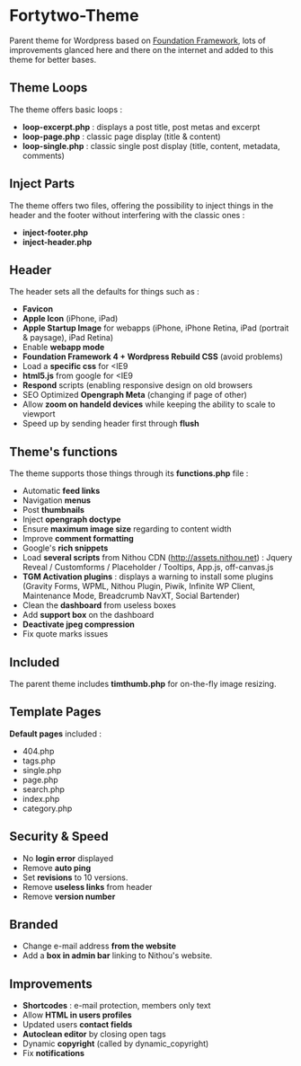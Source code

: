 Fortytwo-Theme
==============

Parent theme for Wordpress based on [Foundation Framework](http://foundation.zurb.com/docs/), lots of improvements glanced here and there on the internet and added to this theme for better bases.

Theme Loops
-----------

The theme offers basic loops :
+ **loop-excerpt.php** : displays a post title, post metas and excerpt
+ **loop-page.php** : classic page display (title & content)
+ **loop-single.php** : classic single post display (title, content, metadata, comments)

Inject Parts
------------

The theme offers two files, offering the possibility to inject things in the header and the footer without interfering with the classic ones :
+ **inject-footer.php**
+ **inject-header.php**

Header
------

The header sets all the defaults for things such as :
+ **Favicon**
+ **Apple Icon** (iPhone, iPad)
+ **Apple Startup Image** for webapps (iPhone, iPhone Retina, iPad (portrait & paysage), iPad Retina)
+ Enable **webapp mode**
+ **Foundation Framework 4 + Wordpress Rebuild CSS** (avoid problems)
+ Load a **specific css** for <IE9
+ **html5.js** from google for <IE9
+ **Respond** scripts (enabling responsive design on old browsers
+ SEO Optimized **Opengraph Meta** (changing if page of other)
+ Allow **zoom on handeld devices** while keeping the ability to scale to viewport
+ Speed up by sending header first through **flush**

Theme's functions
-----------------
The theme supports those things through its **functions.php** file :
+ Automatic **feed links**
+ Navigation **menus**
+ Post **thumbnails**
+ Inject **opengraph doctype**
+ Ensure **maximum image size** regarding to content width
+ Improve **comment formatting**
+ Google's **rich snippets**
+ Load **several scripts** from Nithou CDN (http://assets.nithou.net) : Jquery Reveal / Customforms / Placeholder / Tooltips, App.js, off-canvas.js
+ **TGM Activation plugins** : displays a warning to install some plugins (Gravity Forms, WPML, Nithou Plugin, Piwik, Infinite WP Client, Maintenance Mode, Breadcrumb NavXT, Social Bartender)
+ Clean the **dashboard** from useless boxes
+ Add **support box** on the dashboard
+ **Deactivate jpeg compression**
+ Fix quote marks issues

Included
--------
The parent theme includes **timthumb.php** for on-the-fly image resizing.

Template Pages
--------------
**Default pages** included :
+ 404.php
+ tags.php
+ single.php
+ page.php
+ search.php
+ index.php
+ category.php

Security & Speed
--------------
+ No **login error** displayed
+ Remove **auto ping**
+ Set **revisions** to 10 versions.
+ Remove **useless links** from header
+ Remove **version number**

Branded
--------
+ Change e-mail address **from the website**
+ Add a **box in admin bar** linking to Nithou's website.

Improvements
------------
+ **Shortcodes** : e-mail protection, members only text
+ Allow **HTML in users profiles**
+ Updated users **contact fields**
+ **Autoclean editor** by closing open tags
+ Dynamic **copyright** (called by dynamic_copyright)
+ Fix **notifications**
